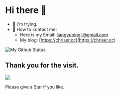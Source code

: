 # Hi there 👋

- 🤔 I'm trying.
- 💬 How to contact me: 
  - Here is my Email: liangyubingli@gmail.com
  - My blog: [https://chriser.cc](https://chriser.cc)

![My Github Status](https://github-readme-stats.vercel.app/api?username=L-Trunks&show_icons=true&theme=tokyonight&count_private=true)

<!--
**L-Trunks/L-Trunks** is a ✨ _special_ ✨ repository because its `README.md` (this file) appears on your GitHub profile.

Here are some ideas to get you started:

- 🔭 I’m currently working on ...
- 🌱 I’m currently learning ...
- 👯 I’m looking to collaborate on ...
- 🤔 I’m looking for help with ...
- 💬 Ask me about ...
- 📫 How to reach me: ...
- 😄 Pronouns: ...
- ⚡ Fun fact: ...
-->

## Thank you for the visit.

![](http://profile-counter.glitch.me/L-Trunks/count.svg)

Please give a Star if you like.
